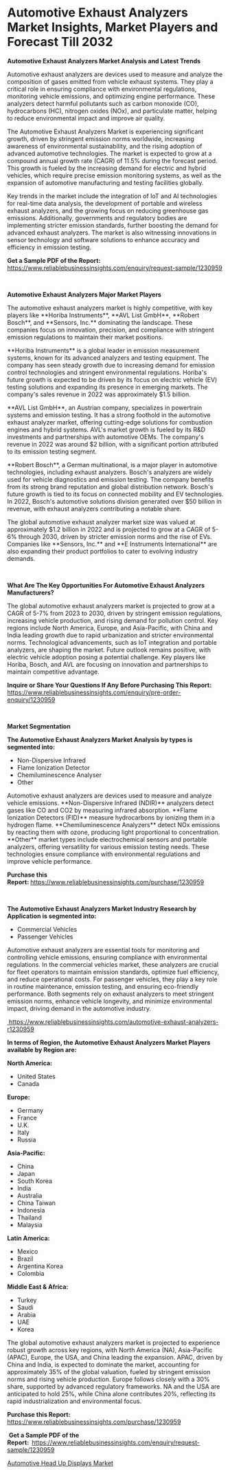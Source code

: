 <p><h1>Automotive Exhaust Analyzers Market Insights, Market Players and Forecast Till 2032</h1></p><p><strong>Automotive Exhaust Analyzers Market Analysis and Latest Trends</strong></p>
<p><p>Automotive exhaust analyzers are devices used to measure and analyze the composition of gases emitted from vehicle exhaust systems. They play a critical role in ensuring compliance with environmental regulations, monitoring vehicle emissions, and optimizing engine performance. These analyzers detect harmful pollutants such as carbon monoxide (CO), hydrocarbons (HC), nitrogen oxides (NOx), and particulate matter, helping to reduce environmental impact and improve air quality.</p><p>The Automotive Exhaust Analyzers Market is experiencing significant growth, driven by stringent emission norms worldwide, increasing awareness of environmental sustainability, and the rising adoption of advanced automotive technologies. The market is expected to grow at a compound annual growth rate (CAGR) of 11.5% during the forecast period. This growth is fueled by the increasing demand for electric and hybrid vehicles, which require precise emission monitoring systems, as well as the expansion of automotive manufacturing and testing facilities globally.</p><p>Key trends in the market include the integration of IoT and AI technologies for real-time data analysis, the development of portable and wireless exhaust analyzers, and the growing focus on reducing greenhouse gas emissions. Additionally, governments and regulatory bodies are implementing stricter emission standards, further boosting the demand for advanced exhaust analyzers. The market is also witnessing innovations in sensor technology and software solutions to enhance accuracy and efficiency in emission testing.</p></p>
<p><strong>Get a Sample PDF of the Report:&nbsp;</strong> <a href="https://www.reliablebusinessinsights.com/enquiry/request-sample/1230959?utm_campaign=84&utm_medium=2&utm_source=Github&utm_content=ia&utm_term=23012025&utm_id=automotive-exhaust-analyzers">https://www.reliablebusinessinsights.com/enquiry/request-sample/1230959</a></p>
<p>&nbsp;</p>
<p><strong>Automotive Exhaust Analyzers Major Market Players</strong></p>
<p><p>The automotive exhaust analyzers market is highly competitive, with key players like **Horiba Instruments**, **AVL List GmbH**, **Robert Bosch**, and **Sensors, Inc.** dominating the landscape. These companies focus on innovation, precision, and compliance with stringent emission regulations to maintain their market positions.</p><p>**Horiba Instruments** is a global leader in emission measurement systems, known for its advanced analyzers and testing equipment. The company has seen steady growth due to increasing demand for emission control technologies and stringent environmental regulations. Horiba's future growth is expected to be driven by its focus on electric vehicle (EV) testing solutions and expanding its presence in emerging markets. The company's sales revenue in 2022 was approximately $1.5 billion.</p><p>**AVL List GmbH**, an Austrian company, specializes in powertrain systems and emission testing. It has a strong foothold in the automotive exhaust analyzer market, offering cutting-edge solutions for combustion engines and hybrid systems. AVL's market growth is fueled by its R&D investments and partnerships with automotive OEMs. The company's revenue in 2022 was around $2 billion, with a significant portion attributed to its emission testing segment.</p><p>**Robert Bosch**, a German multinational, is a major player in automotive technologies, including exhaust analyzers. Bosch's analyzers are widely used for vehicle diagnostics and emission testing. The company benefits from its strong brand reputation and global distribution network. Bosch's future growth is tied to its focus on connected mobility and EV technologies. In 2022, Bosch's automotive solutions division generated over $50 billion in revenue, with exhaust analyzers contributing a notable share.</p><p>The global automotive exhaust analyzer market size was valued at approximately $1.2 billion in 2022 and is projected to grow at a CAGR of 5-6% through 2030, driven by stricter emission norms and the rise of EVs. Companies like **Sensors, Inc.** and **E Instruments International** are also expanding their product portfolios to cater to evolving industry demands.</p></p>
<p>&nbsp;</p>
<p><strong>What Are The Key Opportunities For Automotive Exhaust Analyzers Manufacturers?</strong></p>
<p><p>The global automotive exhaust analyzers market is projected to grow at a CAGR of 5-7% from 2023 to 2030, driven by stringent emission regulations, increasing vehicle production, and rising demand for pollution control. Key regions include North America, Europe, and Asia-Pacific, with China and India leading growth due to rapid urbanization and stricter environmental norms. Technological advancements, such as IoT integration and portable analyzers, are shaping the market. Future outlook remains positive, with electric vehicle adoption posing a potential challenge. Key players like Horiba, Bosch, and AVL are focusing on innovation and partnerships to maintain competitive advantage.</p></p>
<p><strong>Inquire or Share Your Questions If Any Before Purchasing This Report:</strong> <a href="https://www.reliablebusinessinsights.com/enquiry/pre-order-enquiry/1230959?utm_campaign=84&utm_medium=2&utm_source=Github&utm_content=ia&utm_term=23012025&utm_id=automotive-exhaust-analyzers">https://www.reliablebusinessinsights.com/enquiry/pre-order-enquiry/1230959</a></p>
<p>&nbsp;</p>
<p><strong>Market Segmentation</strong></p>
<p><strong>The Automotive Exhaust Analyzers Market Analysis by types is segmented into:</strong></p>
<p><ul><li>Non-Dispersive Infrared</li><li>Flame Ionization Detector</li><li>Chemiluminescence Analyser</li><li>Other</li></ul></p>
<p><p>Automotive exhaust analyzers are devices used to measure and analyze vehicle emissions. **Non-Dispersive Infrared (NDIR)** analyzers detect gases like CO and CO2 by measuring infrared absorption. **Flame Ionization Detectors (FID)** measure hydrocarbons by ionizing them in a hydrogen flame. **Chemiluminescence Analyzers** detect NOx emissions by reacting them with ozone, producing light proportional to concentration. **Other** market types include electrochemical sensors and portable analyzers, offering versatility for various emission testing needs. These technologies ensure compliance with environmental regulations and improve vehicle performance.</p></p>
<p><strong>Purchase this Report:&nbsp;</strong><a href="https://www.reliablebusinessinsights.com/purchase/1230959?utm_campaign=84&utm_medium=2&utm_source=Github&utm_content=ia&utm_term=23012025&utm_id=automotive-exhaust-analyzers">https://www.reliablebusinessinsights.com/purchase/1230959</a></p>
<p>&nbsp;</p>
<p><strong>The Automotive Exhaust Analyzers Market Industry Research by Application is segmented into:</strong></p>
<p><ul><li>Commercial Vehicles</li><li>Passenger Vehicles</li></ul></p>
<p><p>Automotive exhaust analyzers are essential tools for monitoring and controlling vehicle emissions, ensuring compliance with environmental regulations. In the commercial vehicles market, these analyzers are crucial for fleet operators to maintain emission standards, optimize fuel efficiency, and reduce operational costs. For passenger vehicles, they play a key role in routine maintenance, emission testing, and ensuring eco-friendly performance. Both segments rely on exhaust analyzers to meet stringent emission norms, enhance vehicle longevity, and minimize environmental impact, driving demand in the automotive industry.</p></p>
<p><a href="https://www.reliablebusinessinsights.com/automotive-exhaust-analyzers-r1230959?utm_campaign=84&utm_medium=2&utm_source=Github&utm_content=ia&utm_term=23012025&utm_id=automotive-exhaust-analyzers">&nbsp;https://www.reliablebusinessinsights.com/automotive-exhaust-analyzers-r1230959</a></p>
<p><strong>In terms of Region, the Automotive Exhaust Analyzers Market Players available by Region are:</strong></p>
<p>
    <p> <strong> North America: </strong>
        <ul>
            <li>United States</li>
            <li>Canada</li>
        </ul>
        </p> 
    <p> <strong> Europe: </strong>
        <ul>
            <li>Germany</li>
            <li>France</li>
            <li>U.K.</li>
            <li>Italy</li>
            <li>Russia</li>
        </ul>
        </p> 
    <p> <strong> Asia-Pacific: </strong>
        <ul>
            <li>China</li>
            <li>Japan</li>
            <li>South Korea</li>
            <li>India</li>
            <li>Australia</li>
            <li>China Taiwan</li>
            <li>Indonesia</li>
            <li>Thailand</li>
            <li>Malaysia</li>
        </ul>
        </p> 
    <p> <strong> Latin America: </strong>
        <ul>
            <li>Mexico</li>
            <li>Brazil</li>
            <li>Argentina Korea</li>
            <li>Colombia</li>
        </ul>
        </p> 
    <p> <strong> Middle East & Africa: </strong>
        <ul>
            <li>Turkey</li>
            <li>Saudi</li>
            <li>Arabia</li>
            <li>UAE</li>
            <li>Korea</li>
        </ul>
    </p>
    </p>
<p><p>The global automotive exhaust analyzers market is projected to experience robust growth across key regions, with North America (NA), Asia-Pacific (APAC), Europe, the USA, and China leading the expansion. APAC, driven by China and India, is expected to dominate the market, accounting for approximately 35% of the global valuation, fueled by stringent emission norms and rising vehicle production. Europe follows closely with a 30% share, supported by advanced regulatory frameworks. NA and the USA are anticipated to hold 25%, while China alone contributes 20%, reflecting its rapid industrialization and environmental focus.</p></p>
<p><strong>Purchase this Report: </strong><a href="https://www.reliablebusinessinsights.com/purchase/1230959?utm_campaign=84&utm_medium=2&utm_source=Github&utm_content=ia&utm_term=23012025&utm_id=automotive-exhaust-analyzers">https://www.reliablebusinessinsights.com/purchase/1230959</a></p>
<p>&nbsp;<strong>Get a Sample PDF of the Report:&nbsp;&nbsp;</strong><a href="https://www.reliablebusinessinsights.com/enquiry/request-sample/1230959?utm_campaign=84&utm_medium=2&utm_source=Github&utm_content=ia&utm_term=23012025&utm_id=automotive-exhaust-analyzers">https://www.reliablebusinessinsights.com/enquiry/request-sample/1230959</a></p>
<p><strong></strong></p>
<p><p><a href="https://github.com/reitalippman962/Market-Research-Report-List-1/blob/main/automotive-head-up-displays-market.md?utm_campaign=84&utm_medium=2&utm_source=Github&utm_content=ia&utm_term=23012025&utm_id=automotive-exhaust-analyzers">Automotive Head Up Displays Market</a></p></p>